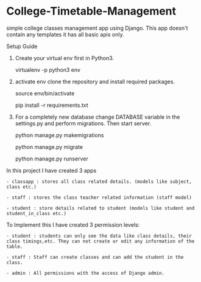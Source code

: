 # College-Timetable-Management

simple college classes management app using Django. This app doesn't contain any templates it has all basic apis only.

 

Setup Guide



1) Create your virtual env first in Python3.

      virtualenv -p python3 env

  

2) activate env clone the repository and install required packages. 

      source env/bin/activate

      pip install -r requirements.txt

  

3) For a completely new database change DATABASE variable in the settings.py and perform migrations. Then start server.

      python manage.py makemigrations

      python manage.py migrate

      python manage.py runserver

  

In this project I have created 3 apps

    - classapp : stores all class related details. (models like subject, class etc.)

    - staff : stores the class teacher related information (staff model)

    - student : store details related to student (models like student and student_in_class etc.)

    

To Implement this I have created 3 permission levels:

    - student : students can only see the data like class details, their class timings,etc. They can not create or edit any information of the table. 

    - staff : Staff can create classes and can add the student in the class.

    - admin : All permissions with the access of Django admin.
